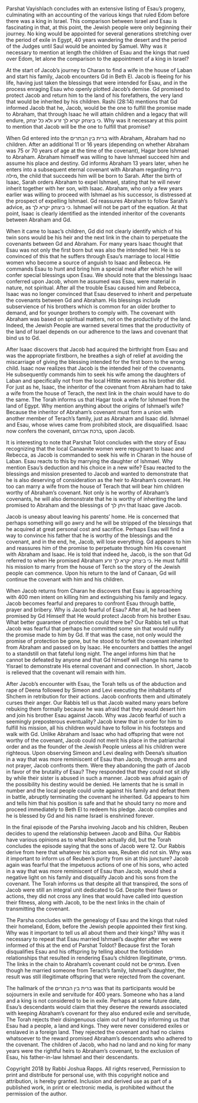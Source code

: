 Parshat Vayishlach concludes with an extensive listing of Esau’s progeny, culminating with an accounting of the various kings that ruled Edom before there was a king in Israel. This comparison between Israel and Esau is fascinating in that, at this point, the Jewish people were only beginning their journey. No king would be appointed for several generations stretching over the period of exile in Egypt, 40 years wandering the desert and the period of the Judges until Saul would be anointed by Samuel. Why was it necessary to mention at length the children of Esau and the kings that rued over Edom, let alone the comparison to the appointment of a king in Israel?

At the start of Jacob’s journey to Charan to find a wife in the house of Laban and start his family, Jacob encounters Gd in Beth El. Jacob is fleeing for his life, having just taken the blessings that were intended for Esau, and in the process enraging Esau who openly plotted Jacob’s demise. Gd promised to protect Jacob and return him to the land of his forefathers, the very land that would be inherited by his children. Rashi (28:14) mentions that Gd informed Jacob that he, Jacob, would be the one to fulfill the promise made to Abraham, that through Isaac he will attain children and a legacy that will endure, כי ביצחק יקרא לך זרע ולא כל יצחק. Why was it necessary at this point to mention that Jacob will be the one to fulfill that promise? 

When Gd entered into the ברית בין הבתרים with Abraham, Abraham had no children. After an additional 11 or 16 years (depending on whether Abraham was 75 or 70 years of age at the time of the covenant), Hagar bore Ishmael to Abraham. Abraham himself was willing to have Ishmael succeed him and assume his place and destiny. Gd informs Abraham 13 years later, when he enters into a subsequent eternal covenant with Abraham regarding ברית מילה, the child that succeeds him will be born to Sarah. After the birth of Isaac, Sarah orders Abraham to expel Ishmael, stating that he will never inherit together with her son, with Isaac. Abraham, who only a few years earlier was willing to proceed with Ishmael as his successor, is distressed at the prospect of expelling Ishmael. Gd reassures Abraham to follow Sarah’s advice, as כי ביצחק יקרא לך. Ishmael will not be part of the equation. At that point, Isaac is clearly identified as the intended inheritor of the covenants between Abraham and Gd. 

When it came to Isaac’s children, Gd did not clearly identify which of his twin sons would be his heir and the next link in the chain to perpetuate the covenants between Gd and Abraham. For many years Isaac thought that Esau was not only the first born but was also the intended heir. He is so convinced of this that he suffers through Esau’s marriage to local Hittie women who become a source of anguish to Isaac and Rebecca. He commands Esau to hunt and bring him a special meal after which he will confer special blessings upon Esau. We should note that the blessings Isaac conferred upon Jacob, whom he assumed was Esau, were material in nature, not spiritual. After all the trouble Esau caused him and Rebecca, Isaac was no longer convinced that Esau deserved to inherit and perpetuate the covenants between Gd and Abraham. His blessings include subservience of his brothers which is common for an older brother to demand, and for younger brothers to comply with. The covenant with Abraham was based on spiritual matters, not on the productivity of the land. Indeed, the Jewish People are warned several times that the productivity of the land of Israel depends on our adherence to the laws and covenant that bind us to Gd. 

After Isaac discovers that Jacob had acquired the birthright from Esau and was the appropriate firstborn, he breathes a sigh of relief at avoiding the miscarriage of giving the blessing intended for the first born to the wrong child. Isaac now realizes that Jacob is the intended heir of the covenants. He subsequently commands him to seek his wife among the daughters of Laban and specifically not from the local Hittite women as his brother did. For just as he, Isaac, the inheritor of the covenant from Abraham had to take a wife from the house of Terach, the next link in the chain would have to do the same. The Torah informs us that Hagar took a wife for Ishmael from the land of Egypt. Why mention anything about the origins of Ishmael’s wife? Because the inheritor of Abraham’s covenant must form a union with another member of Terach’s family, just as Abraham and Isaac did. Ishmael and Esau, whose wives came from prohibited stock, are disqualified. Isaac now confers the covenant, ברכת אברהם, upon Jacob. 

It is interesting to note that Parshat Tolot concludes with the story of Esau recognizing that the local Canaanite women were repugnant to Isaac and Rebecca, as Jacob is commanded to seek his wife in Charan in the house of Laban. Esau reacts to this by marrying the daughter of Ishmael. Why mention Esau’s deduction and his choice in a new wife? Esau reacted to the blessings and mission presented to Jacob and wanted to demonstrate that he is also deserving of consideration as the heir to Abraham’s covenant. He too can marry a wife from the house of Terach that will bear him children worthy of Abraham’s covenant. Not only is he worthy of Abraham’s covenants, he will also demonstrate that he is worthy of inheriting the land promised to Abraham and the blessings of ויתן לך that Isaac gave Jacob. 

Jacob is uneasy about leaving his parents’ home. He is concerned that perhaps something will go awry and he will be stripped of the blessings that he acquired at great personal cost and sacrifice. Perhaps Esau will find a way to convince his father that he is worthy of the blessings and the covenant, and in the end, he, Jacob, will lose everything. Gd appears to him and reassures him of the promise to perpetuate through him His covenant with Abraham and Isaac. He is told that indeed he, Jacob, is the son that Gd referred to when He promised Abraham כי ביצחק יקרא לך זרע. He must fulfill his mission to marry from the house of Terch so the story of the Jewish people can commence. Upon his return to the land of Canaan, Gd will continue the covenant with him and his children. 

When Jacob returns from Charan he discovers that Esau is approaching with 400 men intent on killing him and extinguishing his family and legacy. Jacob becomes fearful and prepares to confront Esau through battle, prayer and bribery. Why is Jacob fearful of Esau? After all, he had been promised by Gd Himself that He would protect Jacob from his brother Esau. What better guarantee of protection could there be? Our Rabbis tell us that Jacob was fearful that perhaps he committed some sin that would nullify the promise made to him by Gd. If that was the case, not only would the promise of protection be gone, but he stood to forfeit the covenant inherited from Abraham and passed on by Isaac. He encounters and battles the angel to a standstill on that fateful long night. The angel informs him that he cannot be defeated by anyone and that Gd himself will change his name to Yisrael to demonstrate His eternal covenant and connection. In short, Jacob is relieved that the covenant will remain with him.

After Jacob’s encounter with Esau, the Torah tells us of the abduction and rape of Deena followed by Simeon and Levi executing the inhabitants of Shchem in retribution for their actions. Jacob confronts them and ultimately curses their anger. Our Rabbis tell us that Jacob waited many years before rebuking them formally because he was afraid that they would desert him and join his brother Esau against Jacob. Why was Jacob fearful of such a seemingly preposterous eventuality? Jacob knew that in order for him to fulfill his mission, all his children would have to follow in his footsteps and walk with Gd. Unlike Abraham and Isaac who had offspring that were not worthy of the covenant, Jacob could not merit his place in the patriarchal order and as the founder of the Jewish People unless all his children were righteous. Upon observing Simeon and Levi dealing with Deena’s situation in a way that was more reminiscent of Esau than Jacob, through arms and not prayer, Jacob confronts them. Were they abandoning the path of Jacob in favor of the brutality of Esau? They responded that they could not sit idly by while their sister is abused in such a manner. Jacob was afraid again of the possibility his destiny would be denied. He laments that he is small in number and the local people could unite against his family and defeat them in battle, abruptly terminating the covenant he inherited. Gd appears to him and tells him that his position is safe and that he should tarry no more and proceed immediately to Beth El to redeem his pledge. Jacob complies and he is blessed by Gd and his name Israel is enshrined forever.

In the final episode of the Parsha involving Jacob and his children, Reuben decides to upend the relationship between Jacob and Bilha. Our Rabbis have various opinions as to what Reuben actually did, but the Torah concludes the episode saying that the sons of Jacob were 12. Our Rabbis derive from here that whatever his action was, Reuben did not sin. Why was it important to inform us of Reuben’s purity from sin at this juncture? Jacob again was fearful that the impetuous actions of one of his sons, who acted in a way that was more reminiscent of Esau than Jacob, would shed a negative light on his family and disqualify Jacob and his sons from the covenant. The Torah informs us that despite all that transpired, the sons of Jacob were still an integral unit dedicated to Gd. Despite their flaws or actions, they did not cross any lines that would have called into question their fitness, along with Jacob, to be the next links in the chain of transmitting the covenant.

The Parsha concludes with the genealogy of Esau and the kings that ruled their homeland, Edom, before the Jewish people appointed their first king. Why was it important to tell us all about them and their kings? Why was it necessary to repeat that Esau married Ishmael’s daughter after we were informed of this at the end of Parshat Toldot? Because first the Torah disqualifies Esau and his offspring by telling about the forbidden relationships that resulted in rendering Esau’s children illegitimate, ממזרים. The links in the chain to Abraham’s covenant could not be ממזרים. Even though he married someone from Terach’s family, Ishmael’s daughter, the result was still illegitimate offspring that were rejected from the covenant. 

The hallmark of the ברית בין הבתרים was that its participants would be sojourners in exile and servitude for 400 years. Someone who has a land and a king is not considered to be in exile. Perhaps at some future date, Esau’s descendants would claim that they deserve the rewards associated with keeping Abraham’s covenant for they also endured exile and servitude, The Torah rejects their disingenuous claim out of hand by informing us that Esau had a people, a land and kings. They were never considered exiles or enslaved in a foreign land. They rejected the covenant and had no claims whatsoever to the reward promised Abraham’s descendants who adhered to the covenant. The children of Jacob, who had no land and no king for many years were the rightful heirs to Abraham’s covenant, to the exclusion of Esau, his father-in-law Ishmael and their descendants. 

Copyright 2018 by Rabbi Joshua Rapps. All rights reserved, Permission to print and distribute for personal use, with this copyright notice and attribution, is hereby granted. Inclusion and derived use as part of a published work, in print or electronic media, is prohibited without the permission of the author.
